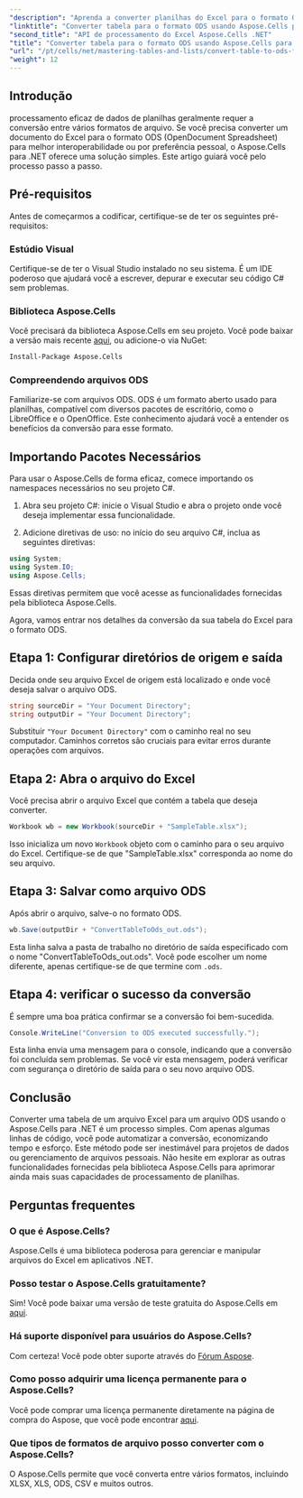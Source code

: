 ```yaml
---
"description": "Aprenda a converter planilhas do Excel para o formato ODS com facilidade usando o Aspose.Cells para .NET. Este guia passo a passo."
"linktitle": "Converter tabela para o formato ODS usando Aspose.Cells para .NET"
"second_title": "API de processamento do Excel Aspose.Cells .NET"
"title": "Converter tabela para o formato ODS usando Aspose.Cells para .NET"
"url": "/pt/cells/net/mastering-tables-and-lists/convert-table-to-ods-format/"
"weight": 12
---
```


## Introdução

processamento eficaz de dados de planilhas geralmente requer a conversão entre vários formatos de arquivo. Se você precisa converter um documento do Excel para o formato ODS (OpenDocument Spreadsheet) para melhor interoperabilidade ou por preferência pessoal, o Aspose.Cells para .NET oferece uma solução simples. Este artigo guiará você pelo processo passo a passo.

## Pré-requisitos

Antes de começarmos a codificar, certifique-se de ter os seguintes pré-requisitos:

### Estúdio Visual

Certifique-se de ter o Visual Studio instalado no seu sistema. É um IDE poderoso que ajudará você a escrever, depurar e executar seu código C# sem problemas.

### Biblioteca Aspose.Cells

Você precisará da biblioteca Aspose.Cells em seu projeto. Você pode baixar a versão mais recente [aqui](https://releases.aspose.com/cells/net/), ou adicione-o via NuGet:

```bash
Install-Package Aspose.Cells
```

### Compreendendo arquivos ODS

Familiarize-se com arquivos ODS. ODS é um formato aberto usado para planilhas, compatível com diversos pacotes de escritório, como o LibreOffice e o OpenOffice. Este conhecimento ajudará você a entender os benefícios da conversão para esse formato.

## Importando Pacotes Necessários

Para usar o Aspose.Cells de forma eficaz, comece importando os namespaces necessários no seu projeto C#.

1. Abra seu projeto C#: inicie o Visual Studio e abra o projeto onde você deseja implementar essa funcionalidade.

2. Adicione diretivas de uso: no início do seu arquivo C#, inclua as seguintes diretivas:

```csharp
using System;
using System.IO;
using Aspose.Cells;
```

Essas diretivas permitem que você acesse as funcionalidades fornecidas pela biblioteca Aspose.Cells.

Agora, vamos entrar nos detalhes da conversão da sua tabela do Excel para o formato ODS.

## Etapa 1: Configurar diretórios de origem e saída

Decida onde seu arquivo Excel de origem está localizado e onde você deseja salvar o arquivo ODS.

```csharp
string sourceDir = "Your Document Directory";
string outputDir = "Your Document Directory";
```

Substituir `"Your Document Directory"` com o caminho real no seu computador. Caminhos corretos são cruciais para evitar erros durante operações com arquivos.

## Etapa 2: Abra o arquivo do Excel

Você precisa abrir o arquivo Excel que contém a tabela que deseja converter.

```csharp
Workbook wb = new Workbook(sourceDir + "SampleTable.xlsx");
```

Isso inicializa um novo `Workbook` objeto com o caminho para o seu arquivo do Excel. Certifique-se de que "SampleTable.xlsx" corresponda ao nome do seu arquivo.

## Etapa 3: Salvar como arquivo ODS

Após abrir o arquivo, salve-o no formato ODS.

```csharp
wb.Save(outputDir + "ConvertTableToOds_out.ods");
```

Esta linha salva a pasta de trabalho no diretório de saída especificado com o nome "ConvertTableToOds_out.ods". Você pode escolher um nome diferente, apenas certifique-se de que termine com `.ods`.

## Etapa 4: verificar o sucesso da conversão

É sempre uma boa prática confirmar se a conversão foi bem-sucedida.

```csharp
Console.WriteLine("Conversion to ODS executed successfully.");
```

Esta linha envia uma mensagem para o console, indicando que a conversão foi concluída sem problemas. Se você vir esta mensagem, poderá verificar com segurança o diretório de saída para o seu novo arquivo ODS.

## Conclusão

Converter uma tabela de um arquivo Excel para um arquivo ODS usando o Aspose.Cells para .NET é um processo simples. Com apenas algumas linhas de código, você pode automatizar a conversão, economizando tempo e esforço. Este método pode ser inestimável para projetos de dados ou gerenciamento de arquivos pessoais. Não hesite em explorar as outras funcionalidades fornecidas pela biblioteca Aspose.Cells para aprimorar ainda mais suas capacidades de processamento de planilhas.

## Perguntas frequentes

### O que é Aspose.Cells?

Aspose.Cells é uma biblioteca poderosa para gerenciar e manipular arquivos do Excel em aplicativos .NET.

### Posso testar o Aspose.Cells gratuitamente?

Sim! Você pode baixar uma versão de teste gratuita do Aspose.Cells em [aqui](https://releases.aspose.com/cells/net/).

### Há suporte disponível para usuários do Aspose.Cells?

Com certeza! Você pode obter suporte através do [Fórum Aspose](https://forum.aspose.com/c/cells/9).

### Como posso adquirir uma licença permanente para o Aspose.Cells?

Você pode comprar uma licença permanente diretamente na página de compra do Aspose, que você pode encontrar [aqui](https://purchase.aspose.com/buy).

### Que tipos de formatos de arquivo posso converter com o Aspose.Cells?

O Aspose.Cells permite que você converta entre vários formatos, incluindo XLSX, XLS, ODS, CSV e muitos outros.